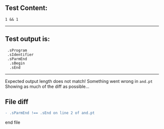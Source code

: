 
Test Content: 
-------------------------
```
1 && 1
```
------------------------
Test output is: 
-------------------------
```
 .sProgram
 .sIdentifier
 .sParmEnd
  .sBegin
  .sEnd

```
------------------------
Expected output length does not match!  Something went wrong in `and.pt`
Showing as much of the diff as possible...

File diff
-------------------------
```diff
- .sParmEnd !== .sEnd on line 2 of and.pt

```
end file
